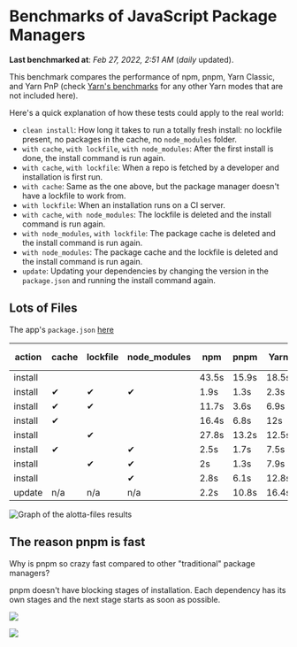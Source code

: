 # Benchmarks of JavaScript Package Managers

**Last benchmarked at**: _Feb 27, 2022, 2:51 AM_ (_daily_ updated).

This benchmark compares the performance of npm, pnpm, Yarn Classic, and Yarn PnP (check [Yarn's benchmarks](https://yarnpkg.com/benchmarks) for any other Yarn modes that are not included here).

Here's a quick explanation of how these tests could apply to the real world:

- `clean install`: How long it takes to run a totally fresh install: no lockfile present, no packages in the cache, no `node_modules` folder.
- `with cache`, `with lockfile`, `with node_modules`: After the first install is done, the install command is run again.
- `with cache`, `with lockfile`: When a repo is fetched by a developer and installation is first run.
- `with cache`: Same as the one above, but the package manager doesn't have a lockfile to work from.
- `with lockfile`: When an installation runs on a CI server.
- `with cache`, `with node_modules`: The lockfile is deleted and the install command is run again.
- `with node_modules`, `with lockfile`: The package cache is deleted and the install command is run again.
- `with node_modules`: The package cache and the lockfile is deleted and the install command is run again.
- `update`: Updating your dependencies by changing the version in the `package.json` and running the install command again.

## Lots of Files

The app's `package.json` [here](https://github.com/pnpm/pnpm.github.io/blob/main/benchmarks/fixtures/alotta-files/package.json)

| action  | cache | lockfile | node_modules| npm | pnpm | Yarn | Yarn PnP |
| ---     | ---   | ---      | ---         | --- | ---  | ---  | ---      |
| install |       |          |             | 43.5s | 15.9s | 18.5s | 24.3s |
| install | ✔     | ✔        | ✔           | 1.9s | 1.3s | 2.3s | n/a |
| install | ✔     | ✔        |             | 11.7s | 3.6s | 6.9s | 1.6s |
| install | ✔     |          |             | 16.4s | 6.8s | 12s | 6.7s |
| install |       | ✔        |             | 27.8s | 13.2s | 12.5s | 18.4s |
| install | ✔     |          | ✔           | 2.5s | 1.7s | 7.5s | n/a |
| install |       | ✔        | ✔           | 2s | 1.3s | 7.9s | n/a |
| install |       |          | ✔           | 2.8s | 6.1s | 12.8s | n/a |
| update  | n/a | n/a | n/a | 2.2s | 10.8s | 16.4s | 29.6s |

<img alt="Graph of the alotta-files results" src="/img/benchmarks/alotta-files.svg" />

## The reason pnpm is fast

Why is pnpm so crazy fast compared to other "traditional" package managers?

pnpm doesn't have blocking stages of installation. Each dependency has its own stages and the next stage starts as soon as possible.

![](/img/installation-stages-of-other-pms.png)

![](/img/installation-stages-of-pnpm.jpg)
